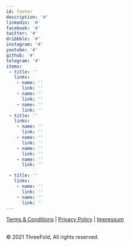 ```yaml
---
id: footer
description: '#'
linkedin: '#'
facebook: '#'
twitter: '#'
dribbble: '#'
instagram: '#'
youtube: '#'
github: '#'
telegram: '#'
items:
 - title: ''
   links:
    - name: ''
      link: ''
    - name: ''
      link: ''
    - name: ''
      link: ''
 - title: ''
   links:
    - name: ''
      link: ''
    - name: ''
      link: ''
    - name: ''
      link: ''
    - name: ''
      link: ''

 - title: ''
   links:
    - name: ''
      link: ''
    - name: ''
      link: ''
---
```



[Terms & Conditions](https://new.threefold.io/info/legal#/legal__terms_conditions_websites) | [Privacy Policy](https://new.threefold.io/info/legal#/legal__privacypolicy) | [Impressum]()

<br/>
&#xA9; 2021 ThreeFold, All rights reserved.

 
 
 
 <!-- - name: 'Privacy Policy'
      link: /privacypolicy

    - name: 'Impressum'
      link: /impressum -->